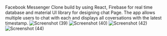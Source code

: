 Facebook Messenger Clone build by using React, Firebase  for real time database and material UI library for designing chat Page. The app allows multiple users to chat with each and displays all coversations with the latest timestamp. 
![Screenshot (39)](https://user-images.githubusercontent.com/73012653/117559086-24adec80-b037-11eb-9fea-e0c9b51046f3.png)
![Screenshot (40)](https://user-images.githubusercontent.com/73012653/117559099-5aeb6c00-b037-11eb-803f-934bc23d91fc.png)
![Screenshot (42)](https://user-images.githubusercontent.com/73012653/117559100-5e7ef300-b037-11eb-9501-f46128166a5d.png)
![Screenshot (44)](https://user-images.githubusercontent.com/73012653/117559102-62127a00-b037-11eb-857f-a361fbdfef12.png)
